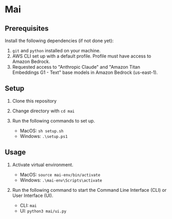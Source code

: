 # Mai

## Prerequisites

Install the following dependencies (if not done yet):

1. `git` and `python` installed on your machine.
2. AWS CLI set up with a default profile. Profile must have access to Amazon Bedrock.
3. Requested access to "Anthropic Claude" and "Amazon Titan Embeddings G1 - Text" base models in Amazon Bedrock (us-east-1).

## Setup

1. Clone this repository

2. Change directory with `cd mai`

3. Run the following commands to set up.

   - MacOS: `sh setup.sh`
   - Windows: `.\setup.ps1`

## Usage

1. Activate virtual environment.

   - MacOS: `source mai-env/bin/activate`
   - Windows: `.\mai-env\Scripts\activate`

2. Run the following command to start the Command Line Interface (CLI) or User Interface (UI).

   - CLI: `mai`
   - UI: `python3 mai/ui.py`
